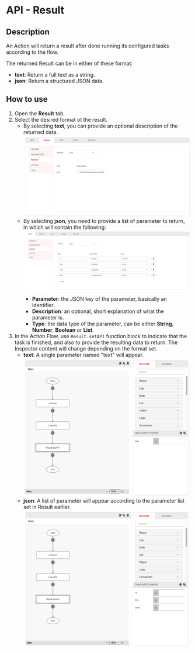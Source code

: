 # API - Result

## Description

An Action will return a result after done running its configured tasks according to the flow.

The returned Result can be in either of these format:

* **text**: Return a full text as a string.
* **json**: Return a structured JSON data.

## How to use

1. Open the **Result** tab.
2. Select the desired format ot the result.
    * By selecting **text**, you can provide an optional description of the returned data.
      ![](./Result-text.png)
    * By selecting **json**, you need to provide a list of parameter to return, in which will contain the following:
      ![](./Result-json.png)
        * **Parameter**: the JSON key of the parameter, basically an identifier.
        * **Description**: an optional, short explanation of what the parameter is.
        * **Type**: the data type of the parameter, can be either **String**, **Number**, **Boolean** or **List**.
3. In the Action Flow, use `Result.setAPI` function block to indicate that the task is finished, and also to provide
   the resulting data to return. The Inspector content will change depending on the format set.
   * **text**: A single parameter named "text" will appear.
     ![](./Result-flow-text.png)
   * **json**: A list of parameter will appear according to the parameter list set in Result earlier.
     ![](./Result-flow-json.png)

